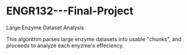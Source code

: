 # ENGR132---Final-Project
Large Enzyme Dataset Analysis

This algorithm parses large enzyme datasets into usable "chunks", and proceeds to analyze each enyzme's effeciency. 
